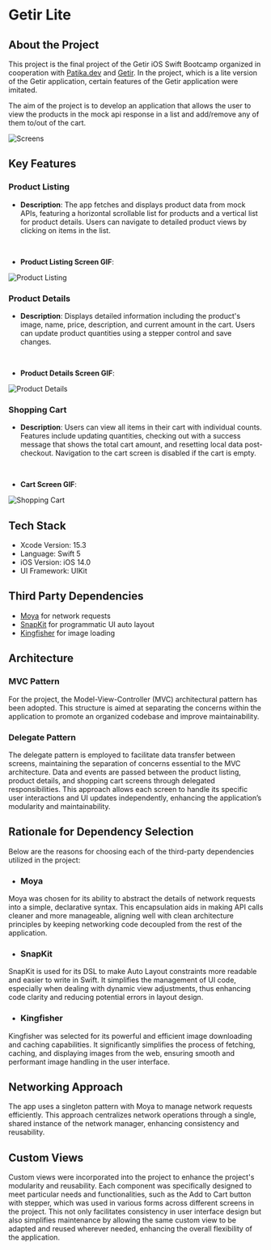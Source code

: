 # Getir Lite

## About the Project
This project is the final project of the Getir iOS Swift Bootcamp organized in cooperation with [Patika.dev](https://www.patika.dev) and [Getir](https://getir.com). In the project, which is a lite version of the Getir application, certain features of the Getir application were imitated.

The aim of the project is to develop an application that allows the user to view the products in the mock api response in a list and add/remove any of them to/out of the cart.

![Screens](Screenshots/MainPages.png)
## Key Features


### Product Listing
- **Description**: The app fetches and displays product data from mock APIs, featuring a horizontal scrollable list for products and a vertical list for product details. Users can navigate to detailed product views by clicking on items in the list.

<br>

- **Product Listing Screen GIF**:

![Product Listing](GIFS/ProductListing.gif)

### Product Details
- **Description**: Displays detailed information including the product's image, name, price, description, and current amount in the cart. Users can update product quantities using a stepper control and save changes.

<br>


- **Product Details Screen GIF**:

![Product Details](GIFS/ProductDetails.gif)

### Shopping Cart
- **Description**: Users can view all items in their cart with individual counts. Features include updating quantities, checking out with a success message that shows the total cart amount, and resetting local data post-checkout. Navigation to the cart screen is disabled if the cart is empty.

<br>

- **Cart Screen GIF**:

![Shopping Cart](GIFS/Cart.gif)
## Tech Stack

- Xcode Version: 15.3
- Language: Swift 5
- iOS Version: iOS 14.0
- UI Framework: UIKit

## Third Party Dependencies

- [Moya](https://github.com/Moya/Moya) for network requests
- [SnapKit](https://github.com/SnapKit/SnapKit) for programmatic UI auto layout
- [Kingfisher](https://github.com/onevcat/Kingfisher) for image loading

## Architecture

### MVC Pattern
For the project, the Model-View-Controller (MVC) architectural pattern has been adopted. This structure is aimed at separating the concerns within the application to promote an organized codebase and improve maintainability.

### Delegate Pattern
The delegate pattern is employed to facilitate data transfer between screens, maintaining the separation of concerns essential to the MVC architecture. Data and events are passed between the product listing, product details, and shopping cart screens through delegated responsibilities. This approach allows each screen to handle its specific user interactions and UI updates independently, enhancing the application’s modularity and maintainability.

## Rationale for Dependency Selection

Below are the reasons for choosing each of the third-party dependencies utilized in the project:

- ### Moya
Moya was chosen for its ability to abstract the details of network requests into a simple, declarative syntax. This encapsulation aids in making API calls cleaner and more manageable, aligning well with clean architecture principles by keeping networking code decoupled from the rest of the application.

- ### SnapKit
SnapKit is used for its DSL to make Auto Layout constraints more readable and easier to write in Swift. It simplifies the management of UI code, especially when dealing with dynamic view adjustments, thus enhancing code clarity and reducing potential errors in layout design.

- ### Kingfisher
Kingfisher was selected for its powerful and efficient image downloading and caching capabilities. It significantly simplifies the process of fetching, caching, and displaying images from the web, ensuring smooth and performant image handling in the user interface.

## Networking Approach

The app uses a singleton pattern with Moya to manage network requests efficiently. This approach centralizes network operations through a single, shared instance of the network manager, enhancing consistency and reusability.

## Custom Views

Custom views were incorporated into the project to enhance the project's modularity and reusability. Each component was specifically designed to meet particular needs and functionalities, such as the Add to Cart button with stepper, which was used in various forms across different screens in the project. This not only facilitates consistency in user interface design but also simplifies maintenance by allowing the same custom view to be adapted and reused wherever needed, enhancing the overall flexibility of the application.

